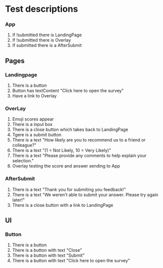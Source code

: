 # Test descriptions

### App

1. If !submitted there is LandingPage
2. If !submitted there is Overlay
3. If submitted there is a AfterSubmit

## Pages

### Landingpage

1. There is a button
2. Button has textContent "Click here to open the survey"
3. Have a link to Overlay

### OverLay

1. Emoji scores appear
2. There is a input box
3. There is a close button which takes back to LandingPage
4. Tgere is a submit button
5. There is a text "How likely are you to recommend us to a friend or colleague?"
6. There is a text "(1 = Not Likely, 10 = Very Likely)"
7. There is a text "Please provide any comments to help explain your selection."
8. Overlay testing the score and answer sending to App

### AfterSubmit

1. There is a text "Thank you for submiting you feedback!"
2. There is a text "We weren't able to submit your answer. Please try again later!"
3. There is a close button with a link to LandingPage

## UI

### Button

1. There is a button
2. There is a button with text "Close"
3. There is a button with text "Submit"
4. There is a button with text "Click here to open the survey"
